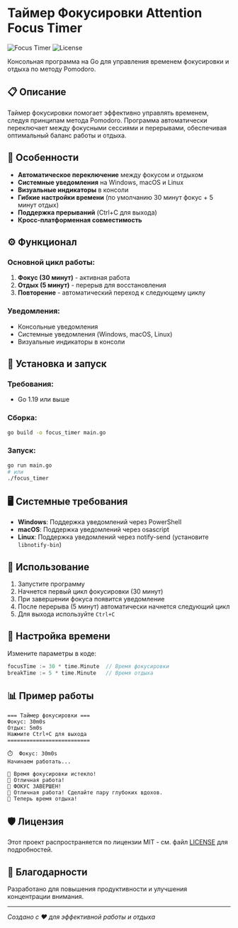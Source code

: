 # Таймер Фокусировки Attention Focus Timer

![Focus Timer](https://img.shields.io/badge/Go-1.19%2B-blue.svg) ![License](https://img.shields.io/badge/license-MIT-green.svg)

Консольная программа на Go для управления временем фокусировки и отдыха по методу Pomodoro.

## 📋 Описание

Таймер фокусировки помогает эффективно управлять временем, следуя принципам метода Pomodoro. Программа автоматически переключает между фокусными сессиями и перерывами, обеспечивая оптимальный баланс работы и отдыха.

## 🎯 Особенности

- **Автоматическое переключение** между фокусом и отдыхом
- **Системные уведомления** на Windows, macOS и Linux
- **Визуальные индикаторы** в консоли
- **Гибкие настройки времени** (по умолчанию 30 минут фокус + 5 минут отдых)
- **Поддержка прерываний** (Ctrl+C для выхода)
- **Кросс-платформенная совместимость**

## ⚙️ Функционал

### Основной цикл работы:
1. **Фокус (30 минут)** - активная работа
2. **Отдых (5 минут)** - перерыв для восстановления
3. **Повторение** - автоматический переход к следующему циклу

### Уведомления:
- Консольные уведомления
- Системные уведомления (Windows, macOS, Linux)
- Визуальные индикаторы в консоли

## 🚀 Установка и запуск

### Требования:
- Go 1.19 или выше

### Сборка:
```bash
go build -o focus_timer main.go
```

### Запуск:
```bash
go run main.go
# или
./focus_timer
```

## 🖥️ Системные требования

- **Windows**: Поддержка уведомлений через PowerShell
- **macOS**: Поддержка уведомлений через osascript
- **Linux**: Поддержка уведомлений через notify-send (установите `libnotify-bin`)

## 📝 Использование

1. Запустите программу
2. Начнется первый цикл фокусировки (30 минут)
3. При завершении фокуса появится уведомление
4. После перерыва (5 минут) автоматически начнется следующий цикл
5. Для выхода используйте `Ctrl+C`

## 🔧 Настройка времени

Измените параметры в коде:
```go
focusTime := 30 * time.Minute  // Время фокусировки
breakTime := 5 * time.Minute   // Время отдыха
```

## 📊 Пример работы

```
=== Таймер фокусировки ===
Фокус: 30m0s
Отдых: 5m0s
Нажмите Ctrl+C для выхода
==========================

⏱️  Фокус: 30m0s
Начинаем работать...

🔔 Время фокусировки истекло!
🎉 Отличная работа!
🔔 ФОКУС ЗАВЕРШЕН!
🎯 Отличная работа! Сделайте пару глубоких вдохов.
🔄 Теперь время отдыха!
```

## 🛡️ Лицензия

Этот проект распространяется по лицензии MIT - см. файл [LICENSE](LICENSE) для подробностей.

## 🙏 Благодарности

Разработано для повышения продуктивности и улучшения концентрации внимания.

---

*Создано с ❤️ для эффективной работы и отдыха*
